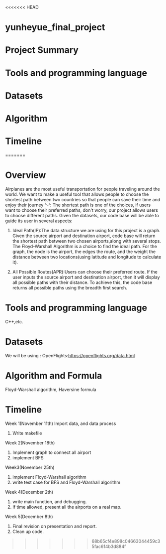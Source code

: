 <<<<<<< HEAD
# yunheyue_final_project


# Project Summary


# Tools and programming language


# Datasets


# Algorithm


# Timeline






=======
# Overview

Airplanes are the most useful transportation for people traveling around the world. We want to make a useful tool that allows people to choose the shortest path between two countries so that people can save their time and enjoy their journey ^-^. The shortest path is one of the choices, if users want to choose their preferred paths, don't worry, our project allows users to choose different paths. Given the datasets, our code base will be able to guide its user in several aspects:

 1. Ideal Path(IP):The data structure we are using for this project is a graph. Given the source airport and destination airport, code base will return  the shortest path between two chosen airports,along with several stops. The Floyd-Warshall Algorithm is a choice to find the ideal path. For the graph, the node is the airport, the edges the route, and the weight the distance between two locations(using latitude and longitude to calculate it).

 2. All Possible Routes(APR):Users can choose their preferred route. If the user inputs the source airport and destination airport, then it will display all possible paths with their distance. To achieve this, the code base returns all possible paths using the breadth first search.


# Tools and programming language
C++,etc.

# Datasets
We will be using : OpenFlights:https://openflights.org/data.html

# Algorithm and Formula
Floyd-Warshall algorithm, Haversine formula

# Timeline
Week 1(November 11th)
Import data, and data process
 1. Write makefile

Week 2(November 18th)
 1. Implement graph to connect all airport
 2. implement BFS 


Week3(November 25th)
 1. implement Floyd-Warshall algorithm
 2. write test case for BFS and Floyd-Warshall algorithm

Week 4(December 2th)
 1. write main function, and debugging.
 2. If time allowed, present all the airports on a real map.


Week 5(December 8th)
 1. Final revision on presentation and report.
 2. Clean up code.






>>>>>>> 68b65cf4e898c04663044459c35fac614b3d884f
